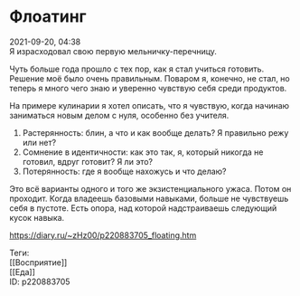 Флоатинг
=========

   
 2021-09-20, 04:38   
  Я израсходовал свою первую мельничку-перечницу.   
   
 Чуть больше года прошло с тех пор, как я стал учиться готовить. Решение моё было очень правильным. Поваром я, конечно, не стал, но теперь я много чего знаю и уверенно чувствую себя среди продуктов.   
   
 На примере кулинарии я хотел описать, что я чувствую, когда начинаю заниматься новым делом с нуля, особенно без учителя.   
   
 1. Растерянность: блин, а что и как вообще делать? Я правильно режу или нет?   
 2. Сомнение в идентичности: как это так, я, который никогда не готовил, вдруг готовит? Я ли это?   
 3. Потерянность: где я вообще нахожусь и что делаю?   
   
 Это всё варианты одного и того же экзистенциального ужаса. Потом он проходит. Когда владеешь базовыми навыками, больше не чувствуешь себя в пустоте. Есть опора, над которой надстраиваешь следующий кусок навыка.   
    
 <https://diary.ru/~zHz00/p220883705_floating.htm>   
   
 Теги:   
 [[Восприятие]]   
 [[Еда]]   
 ID: p220883705